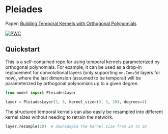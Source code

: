 # Pleiades

Paper: [Building Temporal Kernels with Orthogonal Polynomials](https://arxiv.org/abs/2405.12179)

[![PWC](https://img.shields.io/endpoint.svg?url=https://paperswithcode.com/badge/building-temporal-kernels-with-orthogonal/gesture-recognition-on-dvs128-gesture)](https://paperswithcode.com/sota/gesture-recognition-on-dvs128-gesture?p=building-temporal-kernels-with-orthogonal)

## Quickstart

This is a self-contained repo for using temporal kernels parameterized by orthogonal polynomials. For example, it can be used as a drop-in replacement for convolutional layers (only supporting `nn.Conv3d` layers for now), where the last dimension (assumed to be temporal) will be parameterized by orthogonal polynomials up to a given degree.

```python
from model import PleiadesLayer

layer = PleiadesLayer(2, 8, kernel_size=(3, 3, 20), degrees=4)
```

The structured temporal kernels can also easily be resampled into different kernel sizes without needing to retrain the network.

```python
layer.resample(10)  # downsample the kernel size from 20 to 10
```
